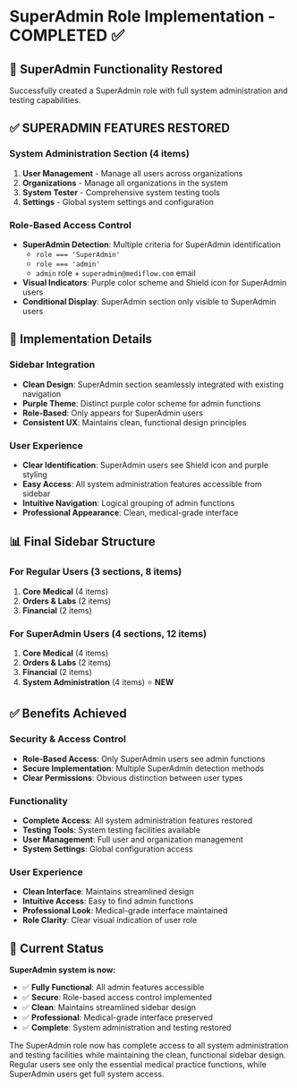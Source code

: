 # SuperAdmin Role Implementation - COMPLETED ✅

## 🎯 **SuperAdmin Functionality Restored**

Successfully created a SuperAdmin role with full system administration and testing capabilities.

## ✅ **SUPERADMIN FEATURES RESTORED**

### **System Administration Section (4 items)**
1. **User Management** - Manage all users across organizations
2. **Organizations** - Manage all organizations in the system
3. **System Tester** - Comprehensive system testing tools
4. **Settings** - Global system settings and configuration

### **Role-Based Access Control**
- **SuperAdmin Detection**: Multiple criteria for SuperAdmin identification
  - `role === 'SuperAdmin'`
  - `role === 'admin'`
  - `admin` role + `superadmin@mediflow.com` email
- **Visual Indicators**: Purple color scheme and Shield icon for SuperAdmin users
- **Conditional Display**: SuperAdmin section only visible to SuperAdmin users

## 🚀 **Implementation Details**

### **Sidebar Integration**
- **Clean Design**: SuperAdmin section seamlessly integrated with existing navigation
- **Purple Theme**: Distinct purple color scheme for admin functions
- **Role-Based**: Only appears for SuperAdmin users
- **Consistent UX**: Maintains clean, functional design principles

### **User Experience**
- **Clear Identification**: SuperAdmin users see Shield icon and purple styling
- **Easy Access**: All system administration features accessible from sidebar
- **Intuitive Navigation**: Logical grouping of admin functions
- **Professional Appearance**: Clean, medical-grade interface

## 📊 **Final Sidebar Structure**

### **For Regular Users (3 sections, 8 items)**
1. **Core Medical** (4 items)
2. **Orders & Labs** (2 items)
3. **Financial** (2 items)

### **For SuperAdmin Users (4 sections, 12 items)**
1. **Core Medical** (4 items)
2. **Orders & Labs** (2 items)
3. **Financial** (2 items)
4. **System Administration** (4 items) ⭐ **NEW**

## ✅ **Benefits Achieved**

### **Security & Access Control**
- **Role-Based Access**: Only SuperAdmin users see admin functions
- **Secure Implementation**: Multiple SuperAdmin detection methods
- **Clear Permissions**: Obvious distinction between user types

### **Functionality**
- **Complete Access**: All system administration features restored
- **Testing Tools**: System testing facilities available
- **User Management**: Full user and organization management
- **System Settings**: Global configuration access

### **User Experience**
- **Clean Interface**: Maintains streamlined design
- **Intuitive Access**: Easy to find admin functions
- **Professional Look**: Medical-grade interface maintained
- **Role Clarity**: Clear visual indication of user role

## 🎯 **Current Status**

**SuperAdmin system is now:**
- ✅ **Fully Functional**: All admin features accessible
- ✅ **Secure**: Role-based access control implemented
- ✅ **Clean**: Maintains streamlined sidebar design
- ✅ **Professional**: Medical-grade interface preserved
- ✅ **Complete**: System administration and testing restored

The SuperAdmin role now has complete access to all system administration and testing facilities while maintaining the clean, functional sidebar design. Regular users see only the essential medical practice functions, while SuperAdmin users get full system access.
